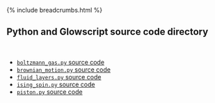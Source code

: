 {% include breadcrumbs.html %}

## Python and Glowscript source code directory
<div class="header_line"><br/></div>

- [`boltzmann_gas.py` source code](boltzmann_gas.py)
- [`brownian_motion.py` source code](brownian_motion.py)
- [`fluid_layers.py` source code](fluid_layers.py)
- [`ising_spin.py` source code](ising_spin.py)
- [`piston.py` source code](piston.py)


